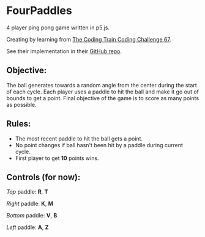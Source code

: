 # FourPaddles
4 player ping pong game written in p5.js.

Creating by learning from [The Coding Train Coding Challenge 67](https://youtu.be/IIrC5Qcb2G4). 

See their implementation in their [GitHub repo](https://github.com/CodingTrain/Rainbow-Code/tree/master/CodingChallenges).

## Objective:
The ball generates towards a random angle from the center during the start of each cycle. Each player uses a paddle to hit the ball and make it go out of bounds to get a point. Final objective of the game is to score as many points as possible.

## Rules: 
- The most recent paddle to hit the ball gets a point.
- No point changes if ball hasn't been hit by a paddle during current cycle.
- First player to get **10** points wins.

## Controls (for now):
_Top_ paddle: **R**, **T**

_Right_ paddle: **K**, **M**

_Bottom_ paddle: **V**, **B**

_Left_ paddle: **A**, **Z**

